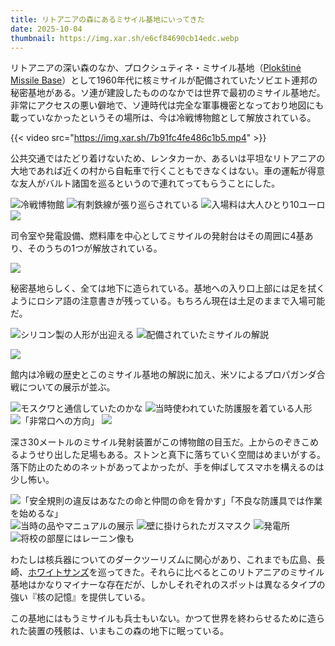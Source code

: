 ```yaml
---
title: リトアニアの森にあるミサイル基地にいってきた
date: 2025-10-04
thumbnail: https://img.xar.sh/e6cf84690cb14edc.webp
---
```


リトアニアの深い森のなか、プロクシュティネ・ミサイル基地（[Plokštinė Missile Base](https://en.wikipedia.org/wiki/Plok%C5%A1tin%C4%97_missile_base)）として1960年代に核ミサイルが配備されていたソビエト連邦の秘密基地がある。ソ連が建設したもののなかでは世界で最初のミサイル基地だ。非常にアクセスの悪い僻地で、ソ連時代は完全な軍事機密となっており地図にも載っていなかったというその場所は、今は冷戦博物館として解放されている。

{{< video src="https://img.xar.sh/7b91fc4fe486c1b5.mp4" >}}

公共交通ではたどり着けないため、レンタカーか、あるいは平坦なリトアニアの大地であれば近くの村から自転車で行くこともできなくはない。車の運転が得意な友人がバルト諸国を巡るというので連れてってもらうことにした。

![冷戦博物館](https://img.xar.sh/e6cf84690cb14edc.webp)
![有刺鉄線が張り巡らされている](https://img.xar.sh/f093b20dae200d10.webp)
![入場料は大人ひとり10ユーロ](https://img.xar.sh/41f233b34276ff22.webp)
![](https://img.xar.sh/5bb3a61065aaad3c.webp)

司令室や発電設備、燃料庫を中心としてミサイルの発射台はその周囲に4基あり、そのうちの1つが解放されている。

![](https://img.xar.sh/698f9f0c0980c4ed.webp)

秘密基地らしく、全ては地下に造られている。基地への入り口上部には足を拭くようにロシア語の注意書きが残っている。もちろん現在は土足のままで入場可能だ。

![シリコン製の人形が出迎える](https://img.xar.sh/b3b0ab34757405f6.webp)
![配備されていたミサイルの解説](https://img.xar.sh/1e1b88d829c44067.webp)

![](https://img.xar.sh/ad00b14721b6d19f.webp)

館内は冷戦の歴史とこのミサイル基地の解説に加え、米ソによるプロパガンダ合戦についての展示が並ぶ。

![モスクワと通信していたのかな](https://img.xar.sh/ed70a6c98c8aeb39.webp)
![当時使われていた防護服を着ている人形](https://img.xar.sh/30968d500aa38da7.webp)
![「非常口への方向」](https://img.xar.sh/9ac698cbc6d3b4ab.webp)
![](https://img.xar.sh/bbfdd616bb660b12.webp)

深さ30メートルのミサイル発射装置がこの博物館の目玉だ。上からのぞきこめるようせり出した足場もある。ストンと真下に落ちていく空間はめまいがする。落下防止のためのネットがあってよかったが、手を伸ばしてスマホを構えるのは少し怖い。

![「安全規則の違反はあなたの命と仲間の命を脅かす」「不良な防護具では作業を始めるな」](https://img.xar.sh/abe98286823a34ef.webp)
![当時の品やマニュアルの展示](https://img.xar.sh/1069e2918727a406.webp)
![壁に掛けられたガスマスク](https://img.xar.sh/c9f04e61fc6a57a6.webp)
![発電所](https://img.xar.sh/4409d1d9a290302a.webp)
![将校の部屋にはレーニン像も](https://img.xar.sh/7a35563f5ac4b3df.webp)

わたしは核兵器についてのダークツーリズムに関心があり、これまでも広島、長崎、[ホワイトサンズ](/post/1646551566)を巡ってきた。それらに比べるとこのリトアニアのミサイル基地はかなりマイナーな存在だが、しかしそれぞれのスポットは異なるタイプの強い『核の記憶』を提供している。

この基地にはもうミサイルも兵士もいない。かつて世界を終わらせるために造られた装置の残骸は、いまもこの森の地下に眠っている。
